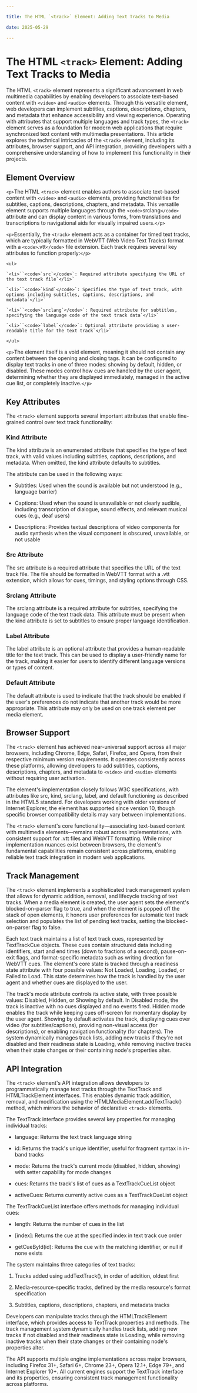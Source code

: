 ```yaml
---

title: The HTML `<track>` Element: Adding Text Tracks to Media

date: 2025-05-29

---
```



# The HTML `<track>` Element: Adding Text Tracks to Media

The HTML `<track>` element represents a significant advancement in web multimedia capabilities by enabling developers to associate text-based content with `<video>` and `<audio>` elements. Through this versatile element, web developers can implement subtitles, captions, descriptions, chapters, and metadata that enhance accessibility and viewing experience. Operating with attributes that support multiple languages and track types, the `<track>` element serves as a foundation for modern web applications that require synchronized text content with multimedia presentations. This article explores the technical intricacies of the `<track>` element, including its attributes, browser support, and API integration, providing developers with a comprehensive understanding of how to implement this functionality in their projects.


## Element Overview

`<p>`The HTML `<track>` element enables authors to associate text-based content with `<video>` and `<audio>` elements, providing functionalities for subtitles, captions, descriptions, chapters, and metadata. This versatile element supports multiple languages through the `<code>`srclang`</code>` attribute and can display content in various forms, from translations and transcriptions to navigational aids for visually impaired users.`</p>`

`<p>`Essentially, the `<track>` element acts as a container for timed text tracks, which are typically formatted in WebVTT (Web Video Text Tracks) format with a `<code>`.vtt`</code>` file extension. Each track requires several key attributes to function properly:`</p>`

`<ul>`

    `<li>``<code>`src`</code>`: Required attribute specifying the URL of the text track file`</li>`

    `<li>``<code>`kind`</code>`: Specifies the type of text track, with options including subtitles, captions, descriptions, and metadata`</li>`

    `<li>``<code>`srclang`</code>`: Required attribute for subtitles, specifying the language code of the text track data`</li>`

    `<li>``<code>`label`</code>`: Optional attribute providing a user-readable title for the text track`</li>`

`</ul>`

`<p>`The element itself is a void element, meaning it should not contain any content between the opening and closing tags. It can be configured to display text tracks in one of three modes: showing by default, hidden, or disabled. These modes control how cues are handled by the user agent, determining whether they are displayed immediately, managed in the active cue list, or completely inactive.`</p>`


## Key Attributes

The `<track>` element supports several important attributes that enable fine-grained control over text track functionality:


### Kind Attribute

The kind attribute is an enumerated attribute that specifies the type of text track, with valid values including subtitles, captions, descriptions, and metadata. When omitted, the kind attribute defaults to subtitles.

The attribute can be used in the following ways:

- Subtitles: Used when the sound is available but not understood (e.g., language barrier)

- Captions: Used when the sound is unavailable or not clearly audible, including transcription of dialogue, sound effects, and relevant musical cues (e.g., deaf users)

- Descriptions: Provides textual descriptions of video components for audio synthesis when the visual component is obscured, unavailable, or not usable


### Src Attribute

The src attribute is a required attribute that specifies the URL of the text track file. The file should be formatted in WebVTT format with a .vtt extension, which allows for cues, timings, and styling options through CSS.


### Srclang Attribute

The srclang attribute is a required attribute for subtitles, specifying the language code of the text track data. This attribute must be present when the kind attribute is set to subtitles to ensure proper language identification.


### Label Attribute

The label attribute is an optional attribute that provides a human-readable title for the text track. This can be used to display a user-friendly name for the track, making it easier for users to identify different language versions or types of content.


### Default Attribute

The default attribute is used to indicate that the track should be enabled if the user's preferences do not indicate that another track would be more appropriate. This attribute may only be used on one track element per media element.


## Browser Support

The `<track>` element has achieved near-universal support across all major browsers, including Chrome, Edge, Safari, Firefox, and Opera, from their respective minimum version requirements. It operates consistently across these platforms, allowing developers to add subtitles, captions, descriptions, chapters, and metadata to `<video>` and `<audio>` elements without requiring user activation.

The element's implementation closely follows W3C specifications, with attributes like src, kind, srclang, label, and default functioning as described in the HTML5 standard. For developers working with older versions of Internet Explorer, the element has supported since version 10, though specific browser compatibility details may vary between implementations.

The `<track>` element's core functionality—associating text-based content with multimedia elements—remains robust across implementations, with consistent support for .vtt files and WebVTT formatting. While minor implementation nuances exist between browsers, the element's fundamental capabilities remain consistent across platforms, enabling reliable text track integration in modern web applications.


## Track Management

The `<track>` element implements a sophisticated track management system that allows for dynamic addition, removal, and lifecycle tracking of text tracks. When a media element is created, the user agent sets the element's blocked-on-parser flag to true, and when the element is popped off the stack of open elements, it honors user preferences for automatic text track selection and populates the list of pending text tracks, setting the blocked-on-parser flag to false.

Each text track maintains a list of text track cues, represented by TextTrackCue objects. These cues contain structured data including identifiers, start and end times (down to fractions of a second), pause-on-exit flags, and format-specific metadata such as writing direction for WebVTT cues. The element's core state is tracked through a readiness state attribute with four possible values: Not Loaded, Loading, Loaded, or Failed to Load. This state determines how the track is handled by the user agent and whether cues are displayed to the user.

The track's mode attribute controls its active state, with three possible values: Disabled, Hidden, or Showing by default. In Disabled mode, the track is inactive with no cues displayed and no events fired. Hidden mode enables the track while keeping cues off-screen for momentary display by the user agent. Showing by default activates the track, displaying cues over video (for subtitles/captions), providing non-visual access (for descriptions), or enabling navigation functionality (for chapters). The system dynamically manages track lists, adding new tracks if they're not disabled and their readiness state is Loading, while removing inactive tracks when their state changes or their containing node's properties alter.


## API Integration

The `<track>` element's API integration allows developers to programmatically manage text tracks through the TextTrack and HTMLTrackElement interfaces. This enables dynamic track addition, removal, and modification using the HTMLMediaElement.addTextTrack() method, which mirrors the behavior of declarative `<track>` elements.

The TextTrack interface provides several key properties for managing individual tracks:

- language: Returns the text track language string

- id: Returns the track's unique identifier, useful for fragment syntax in in-band tracks

- mode: Returns the track's current mode (disabled, hidden, showing) with setter capability for mode changes

- cues: Returns the track's list of cues as a TextTrackCueList object

- activeCues: Returns currently active cues as a TextTrackCueList object

The TextTrackCueList interface offers methods for managing individual cues:

- length: Returns the number of cues in the list

- [index]: Returns the cue at the specified index in text track cue order

- getCueById(id): Returns the cue with the matching identifier, or null if none exists

The system maintains three categories of text tracks:

1. Tracks added using addTextTrack(), in order of addition, oldest first

2. Media-resource-specific tracks, defined by the media resource's format specification

3. Subtitles, captions, descriptions, chapters, and metadata tracks

Developers can manipulate tracks through the HTMLTrackElement interface, which provides access to TextTrack properties and methods. The track management system dynamically handles track lists, adding new tracks if not disabled and their readiness state is Loading, while removing inactive tracks when their state changes or their containing node's properties alter.

The API supports multiple engine implementations across major browsers, including Firefox 31+, Safari 6+, Chrome 23+, Opera 12.1+, Edge 79+, and Internet Explorer 10+. All current engines support the TextTrack interface and its properties, ensuring consistent track management functionality across platforms.

